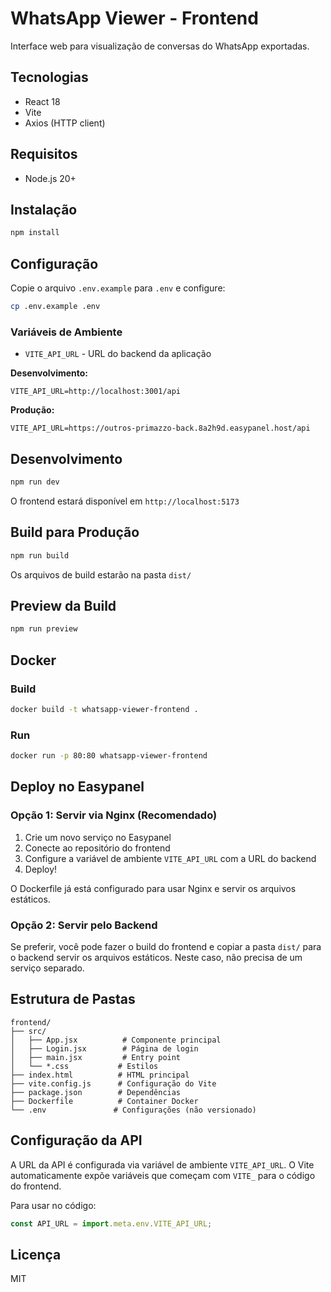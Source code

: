 # WhatsApp Viewer - Frontend

Interface web para visualização de conversas do WhatsApp exportadas.

## Tecnologias

- React 18
- Vite
- Axios (HTTP client)

## Requisitos

- Node.js 20+

## Instalação

```bash
npm install
```

## Configuração

Copie o arquivo `.env.example` para `.env` e configure:

```bash
cp .env.example .env
```

### Variáveis de Ambiente

- `VITE_API_URL` - URL do backend da aplicação

**Desenvolvimento:**
```
VITE_API_URL=http://localhost:3001/api
```

**Produção:**
```
VITE_API_URL=https://outros-primazzo-back.8a2h9d.easypanel.host/api
```

## Desenvolvimento

```bash
npm run dev
```

O frontend estará disponível em `http://localhost:5173`

## Build para Produção

```bash
npm run build
```

Os arquivos de build estarão na pasta `dist/`

## Preview da Build

```bash
npm run preview
```

## Docker

### Build

```bash
docker build -t whatsapp-viewer-frontend .
```

### Run

```bash
docker run -p 80:80 whatsapp-viewer-frontend
```

## Deploy no Easypanel

### Opção 1: Servir via Nginx (Recomendado)

1. Crie um novo serviço no Easypanel
2. Conecte ao repositório do frontend
3. Configure a variável de ambiente `VITE_API_URL` com a URL do backend
4. Deploy!

O Dockerfile já está configurado para usar Nginx e servir os arquivos estáticos.

### Opção 2: Servir pelo Backend

Se preferir, você pode fazer o build do frontend e copiar a pasta `dist/` para o backend servir os arquivos estáticos. Neste caso, não precisa de um serviço separado.

## Estrutura de Pastas

```
frontend/
├── src/
│   ├── App.jsx          # Componente principal
│   ├── Login.jsx        # Página de login
│   ├── main.jsx         # Entry point
│   └── *.css           # Estilos
├── index.html          # HTML principal
├── vite.config.js      # Configuração do Vite
├── package.json        # Dependências
├── Dockerfile          # Container Docker
└── .env               # Configurações (não versionado)
```

## Configuração da API

A URL da API é configurada via variável de ambiente `VITE_API_URL`. O Vite automaticamente expõe variáveis que começam com `VITE_` para o código do frontend.

Para usar no código:

```javascript
const API_URL = import.meta.env.VITE_API_URL;
```

## Licença

MIT
